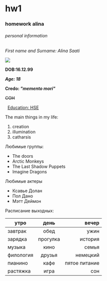 # hw1
### homework alina
###### personal information


*First name and Surname: Alina Saati*

![](https://pp.userapi.com/c639522/v639522327/5d0bf/AYuoHJ45q7g.jpg)

**DOB:16.12.99**

***Age: 18***

**Credo: *"memento mori"***

~~СОН~~

  [Education: HSE](https://www.hse.ru "heaven")
  
The main things in my life:
1. creation
2. illumination
3. catharsis

Любимые группы:
* The doors
* Arctic Monkeys
* The Last Shadow Puppets
* Imagine Dragons


Любимые актеры
 - Ксавье Долан
 - Пол Дано
 - Мэтт Деймон

Расписание выходных:

утро|день|вечер
---|:---:|---:
завтрак|обед|ужин
зарядка|прогулка|история
музыка|кино|семья
филология|друзья|немецкий
пианино|кафе|пятое питание
растяжка|игра|сон
